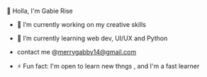 👋 Holla, I'm Gabie Rise
- 🔭 I’m currently working on my creative skills
- 🌱 I’m currently learning web dev, UI/UX and Python
- contact me @merrygabby14@gmail.com

- ⚡ Fun fact: I'm open to learn new thngs , and I'm a fast learner
